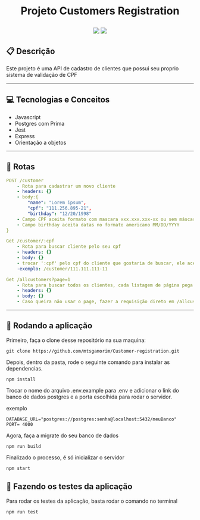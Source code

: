 # <p align = "center"> Projeto Customers Registration </p>

<p align = "center">
   <img src="https://img.shields.io/badge/author-Matheus Amorim-4dae71?style=flat-square" />
   <img src="https://img.shields.io/github/languages/count/mtsgamorim/Customer-registration?color=4dae71&style=flat-square" />
</p>

## :clipboard: Descrição

Este projeto é uma API de cadastro de clientes que possui seu proprio sistema de validação de CPF

---

## :computer: Tecnologias e Conceitos

- Javascript
- Postgres com Prima
- Jest
- Express
- Orientação a objetos

---

## :rocket: Rotas

```yml
POST /customer
    - Rota para cadastrar um novo cliente
    - headers: {}
    - body:{
        "name": "Lorem ipsum",
        "cpf": "111.256.895-21",
        "birthday": "12/20/1998"
    - Campo CPF aceita formato com mascara xxx.xxx.xxx-xx ou sem máscara xxxxxxxxxxx
    - Campo birthday aceita datas no formato americano MM/DD/YYYY
}
```

```yml
Get /customer/:cpf
    - Rota para buscar cliente pelo seu cpf
    - headers: {}
    - body: {}
    - trocar ':cpf' pelo cpf do cliente que gostaria de buscar, ele aceita cpf com máscara xxx.xxx.xxx-xx ou sem xxxxxxxxxxx
    -exemplo: /customer/111.111.111-11


```

```yml
Get /allcustomers?page=1
    - Rota para buscar todos os clientes, cada listagem de página pega os 10 primeiros clientes
    - headers: {}
    - body: {}
    - Caso queira não usar o page, fazer a requisição direto em /allcustomers retorna todos os clientes.
```

---

## 🏁 Rodando a aplicação

Primeiro, faça o clone desse repositório na sua maquina:

```
git clone https://github.com/mtsgamorim/Customer-registration.git
```

Depois, dentro da pasta, rode o seguinte comando para instalar as dependencias.

```
npm install
```

Trocar o nome do arquivo .env.example para .env e adicionar o link do banco de dados postgres e a porta escolhida para rodar o servidor.

exemplo

```
DATABASE_URL="postgres://postgres:senha@localhost:5432/meuBanco"
PORT= 4000
```

Agora, faça a migrate do seu banco de dados

```
npm run build
```

Finalizado o processo, é só inicializar o servidor

```
npm start
```

## 🏁 Fazendo os testes da aplicação

Para rodar os testes da aplicação, basta rodar o comando no terminal

```
npm run test
```
